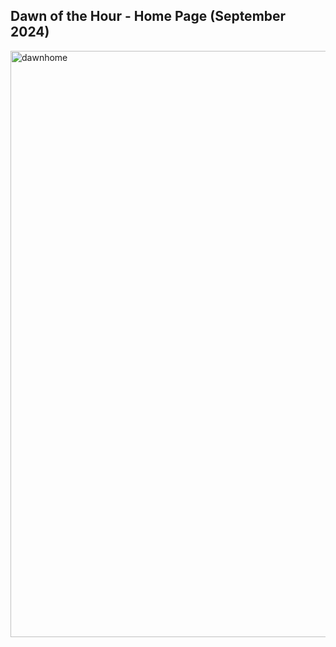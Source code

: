 ## Dawn of the Hour - Home Page (September 2024)

<img width="938" alt="dawnhome" src="https://github.com/user-attachments/assets/68100989-98bb-4804-8261-c37a1f484132">

 
 
